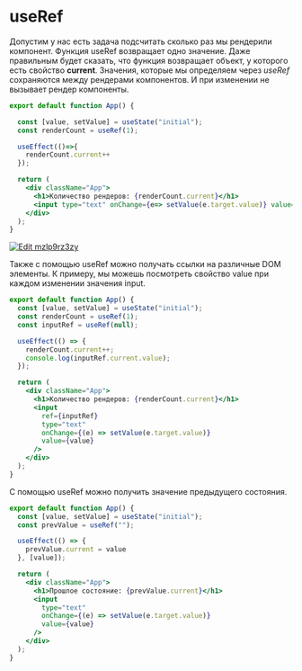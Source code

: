 # useRef

Допустим у нас есть задача подсчитать сколько раз мы рендерили компонент.
Функция useRef возвращает одно значение. Даже правильным будет сказать, что функция возвращает объект, у которого есть
свойство **current**. Значения, которые мы определяем через *useRef* сохраняются между рендерами компонентов. И при изменении
не вызывает рендер компоненты.

```jsx harmony
export default function App() {

  const [value, setValue] = useState("initial");
  const renderCount = useRef(1);

  useEffect(()=>{
    renderCount.current++
  });

  return (
    <div className="App">
      <h1>Количество рендеров: {renderCount.current}</h1>
      <input type="text" onChange={e=> setValue(e.target.value)} value={value}/>
    </div>
  );
}
```

[![Edit mzlp9rz3zy](https://codesandbox.io/static/img/play-codesandbox.svg)](https://codesandbox.io/s/compassionate-almeida-ibu7u?file=/src/App.js)

Также с помощью useRef можно получать ссылки на различные DOM элементы. К примеру, мы можешь посмотреть свойство value 
при каждом изменении значения input.

```jsx harmony
export default function App() {
  const [value, setValue] = useState("initial");
  const renderCount = useRef(1);
  const inputRef = useRef(null);

  useEffect(() => {
    renderCount.current++;
    console.log(inputRef.current.value);
  });

  return (
    <div className="App">
      <h1>Количество рендеров: {renderCount.current}</h1>
      <input
        ref={inputRef}
        type="text"
        onChange={(e) => setValue(e.target.value)}
        value={value}
      />
    </div>
  );
}
```

С помощью useRef можно получить значение предыдущего состояния.

```jsx harmony
export default function App() {
  const [value, setValue] = useState("initial");
  const prevValue = useRef("");

  useEffect(() => {
    prevValue.current = value
  }, [value]);

  return (
    <div className="App">
      <h1>Прошлое состояние: {prevValue.current}</h1>
      <input
        type="text"
        onChange={(e) => setValue(e.target.value)}
        value={value}
      />
    </div>
  );
}
```
 